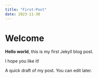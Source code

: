 ```yaml
---
title: "First-Post"
date: 2023-11-30
---
```


# Welcome

**Hello world**, this is my first Jekyll blog post.

I hope you like it!

A quick draft of my post. You can edit later.




